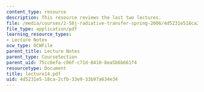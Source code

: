 ```yaml
---
content_type: resource
description: This resource reviews the last two lectures.
file: /media/courses/2-58j-radiative-transfer-spring-2006/4d5231e518ca2cfb33e933b97a634e34_lecture14.pdf
file_type: application/pdf
learning_resource_types:
- Lecture Notes
ocw_type: OCWFile
parent_title: Lecture Notes
parent_type: CourseSection
parent_uid: 75cc6efa-c06f-c71d-8410-8ea5b6b661f4
resourcetype: Document
title: lecture14.pdf
uid: 4d5231e5-18ca-2cfb-33e9-33b97a634e34
---
```

